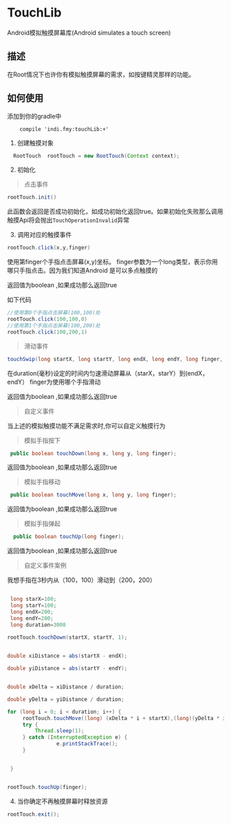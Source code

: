 # TouchLib
Android模拟触摸屏幕库(Android simulates a touch screen)
## 描述
在Root情况下也许你有模拟触摸屏幕的需求，如按键精灵那样的功能。

## 如何使用

添加到你的gradle中
```
    compile 'indi.fmy:touchLib:+'
```

1. 创建触摸对象

```java
  RootTouch  rootTouch = new RootTouch(Context context);
```

2. 初始化
> 点击事件
```java
rootTouch.init()
```
此函数会返回是否成功初始化，如成功初始化返回true。如果初始化失败那么调用触摸Api将会抛出`TouchOperationInvalid`异常

3. 调用对应的触摸事件

```java
rootTouch.click(x,y,finger)
```
使用第finger个手指点击屏幕(x,y)坐标。
finger参数为一个long类型，表示你用哪只手指点击。因为我们知道Android 是可以多点触摸的

返回值为boolean ,如果成功那么返回true

如下代码
```java
//使用第0个手指点击屏幕(100,100)处
rootTouch.click(100,100,0)
//使用第1个手指点击屏幕(100,200)处
rootTouch.click(100,200,1)
```
> 滑动事件

```java
touchSwip(long startX, long startY, long endX, long endY, long finger, long duration) 
```
在duration(毫秒)设定的时间内匀速滑动屏幕从（starX，starY）到(endX，endY）
finger为使用哪个手指滑动

返回值为boolean ,如果成功那么返回true

> 自定义事件

当上述的模拟触摸功能不满足需求时,你可以自定义触摸行为

> 模拟手指按下
```java
 public boolean touchDown(long x, long y, long finger);
```
返回值为boolean ,如果成功那么返回true

> 模拟手指移动
```java
 public boolean touchMove(long x, long y, long finger);
```

返回值为boolean ,如果成功那么返回true

> 模拟手指弹起
```java
  public boolean touchUp(long finger);
```

返回值为boolean ,如果成功那么返回true


> 自定义事件案例

我想手指在3秒内从（100，100）滑动到（200，200）
```java

 long starX=100;
 long starY=100;
 long endX=200;
 long endY=200;
 long duration=3000
 
rootTouch.touchDown(startX, startY, 1);


double xiDistance = abs(startX - endX);

double yiDistance = abs(startY - endY);


double xDelta = xiDistance / duration;

double yDelta = yiDistance / duration;

for (long i = 0; i < duration; i++) {
     rootTouch.touchMove((long) (xDelta * i + startX),(long)(yDelta * i + startY), finger);
     try {
         Thread.sleep(1);
     } catch (InterruptedException e) {
                e.printStackTrace();
     }


 }


rootTouch.touchUp(finger);

```

4. 当你确定不再触摸屏幕时释放资源

```java
rootTouch.exit();
```

